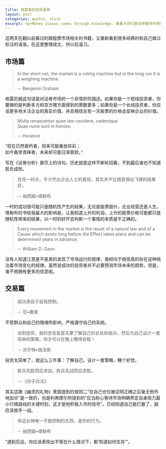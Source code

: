 ```yaml
---
title: 我喜爱的投资语录
layout: post
categories: quotes, stock
excerpt: <p>Money always comes through knowledge. 看看大师们是怎样看待市场的。</p>
---
```


这两天在翻以前看过的跟股票市场相关的书籍，又重新看到很多经典的和自己做过标注的语录。在这里整理成文，供以后温习。

## 市场篇

> In the short run, the market is a voting machine but in the long run it is a weighing machine.
> 
> -- Benjamin Graham

格雷厄姆这句话是对证券市场的一个非常好的描述。如果你是一个短线投资者，你要做的是判断多方和空方哪方面得到的票数更多；如果你是一个长线投资者，你应该更多地关注企业的真实价值，并且相信总有一天股票的价格会反映企业的价值。

> Multa renascentur quae iam cecidere, cadentque </br>
> Quae nune sunt in honore.
> 
> -- Horance

“现在已然衰朽者，将来可能重放异彩；</br>
如今备受青睐者，未来却可能日渐衰败。”

写在《证券分析》扉页上的诗句。历史就是这样不断轮回着，不到最后谁也不知道胜负成败。

> 在任一时点，不少杰出企业人士的表现，其实并不比随意掷出飞镖的结果好。
> 
> -- 纳西姆•塔勒布

一时的成功很可能只是随机性产生的结果，无论是股票股价，企业经营还是人生。塔勒布的书给我最大的影响是，让我知道上升的利润，上升的股票价格可能都只是随机性带来的结果，以一时的好坏去判断一个事情的本质是不正确的。

> Every movement in the market is the result of a natural law and of a Cause which exists long before the Effect takes place and can be determined years in advance. 
>
> -- William D. Gann

没有人知道江恩是不是真的发现了市场运行的规律，我倾向于相信真的存在这种统治着市场变化的规律。虽然说成功的投资者并不必要预测市场未来的趋势，但是，谁不想拥有更多的信息呢。

## 交易篇

> 成功源自于自我控制。
> 
> -- 范•撒普

不受群众和自己的情绪所影响，严格遵守自己的系统。

> 谈到投资，我的忠告是首先要了解自己的长处和弱点，然后为自己设计一套简单的策略，你才可以在晚上睡得安稳！
> 
> -- 沃尔特•施洛斯

投资太简单了，就这么三件事：了解自己，设计一套策略，睡个好觉。

> 胜兵先胜而后求战，败兵先战而后求胜。
> 
> -- 《孙子兵法》

其实这跟《幽灵的礼物》里面提到的规则二“在自己仓位被证明正确之后毫无例外地加仓”是一致的，也是利弗摩尔所提到的“应当耐心等待市场明确界定自身阻力最小行情路线的关键时刻，这才是他积极入市的信号”。已经知道自己能打赢了，就应该放手一战。

> 命运女神唯一不能控制的东西，是你的行为。
> 
> -- 纳西姆•塔勒布

“遇到厄运，你应该表现出不管在什么情况下，都‘知道如何生存’”。


